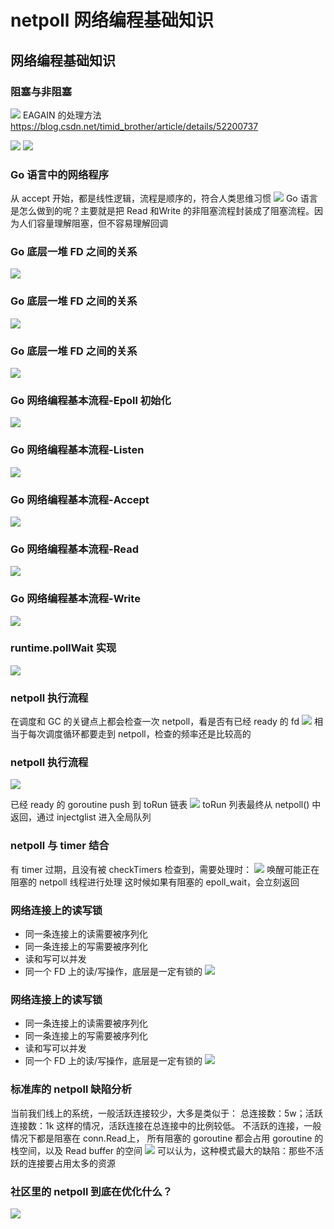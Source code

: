 # netpoll 网络编程基础知识

## 网络编程基础知识

### 阻塞与非阻塞
![](file/readWtite.png)
EAGAIN 的处理方法
https://blog.csdn.net/timid_brother/article/details/52200737

![](file/cSocket.png)
![](file/cSocket2.png)

### Go 语言中的网络程序
从 accept 开始，都是线性逻辑，流程是顺序的，符合人类思维习惯
![](file/goAccept.png)
Go 语言是怎么做到的呢？主要就是把 Read 和Write 的非阻塞流程封装成了阻塞流程。因为人们容量理解阻塞，但不容易理解回调

### Go 底层一堆 FD 之间的关系
![](file/fd.png)

### Go 底层一堆 FD 之间的关系
![](file/net_file.png)

### Go 底层一堆 FD 之间的关系
![](file/poll_fd.png)

### Go ⽹络编程基本流程-Epoll 初始化
![](file/epollInit.png)

### Go ⽹络编程基本流程-Listen
![](file/tcp_listen.png)

### Go ⽹络编程基本流程-Accept
![](file/tcp_listen.png)

### Go ⽹络编程基本流程-Read
![](file/tcp_read.png)

### Go ⽹络编程基本流程-Write
![](file/tcp_write.png)

### runtime.pollWait 实现
![](file/runtime.pollWait.png)

### netpoll 执⾏流程
在调度和 GC 的关键点上都会检查⼀次 netpoll，看是否有已经 ready 的 fd
![](file/netpoll.png)
相当于每次调度循环都要⾛到 netpoll，检查的频率还是⽐较⾼的

### netpoll 执⾏流程
![](file/netpoll_func.png)

已经 ready 的 goroutine push 到 toRun 链表
![](file/netpollready.png)
toRun 列表最终从 netpoll() 中返回，通过 injectglist 进⼊全局队列

### netpoll 与 timer 结合
有 timer 过期，且没有被 checkTimers 检查到，需要处理时：
![](file/netpollbreak.png)
唤醒可能正在阻塞的 netpoll 线程进⾏处理
这时候如果有阻塞的 epoll_wait，会⽴刻返回

### ⽹络连接上的读写锁
* 同⼀条连接上的读需要被序列化
* 同⼀条连接上的写需要被序列化
* 读和写可以并发
* 同⼀个 FD 上的读/写操作，底层是⼀定有锁的
![](file/readLock.png)

### ⽹络连接上的读写锁
* 同⼀条连接上的读需要被序列化
* 同⼀条连接上的写需要被序列化
* 读和写可以并发
* 同⼀个 FD 上的读/写操作，底层是⼀定有锁的
![](file/writeLock.png)

### 标准库的 netpoll 缺陷分析
当前我们线上的系统，⼀般活跃连接较少，⼤多是类似于：
总连接数：5w；活跃连接数：1k 这样的情况，活跃连接在总连接中的⽐例较低。
不活跃的连接，⼀般情况下都是阻塞在 conn.Read上，
所有阻塞的 goroutine 都会占⽤ goroutine 的栈空间，以及 Read buffer 的空间
![](file/goroutineProfile.png)
可以认为，这种模式最⼤的缺陷：那些不活跃的连接要占⽤太多的资源

### 社区⾥的 netpoll 到底在优化什么？
![](file/netpollOptimle.png)
